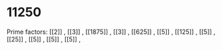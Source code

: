 # 11250

Prime factors: [[2]] , [[3]] , [[1875]] , [[3]] , [[625]] , [[5]] , [[125]] , [[5]] , [[25]] , [[5]] , [[5]] , [[5]] , 